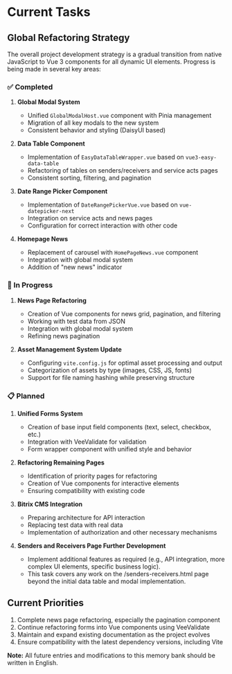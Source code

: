 # Current Tasks

## Global Refactoring Strategy

The overall project development strategy is a gradual transition from native JavaScript to Vue 3 components for all dynamic UI elements. Progress is being made in several key areas:

### ✅ Completed

1. **Global Modal System**

   - Unified `GlobalModalHost.vue` component with Pinia management
   - Migration of all key modals to the new system
   - Consistent behavior and styling (DaisyUI based)

2. **Data Table Component**

   - Implementation of `EasyDataTableWrapper.vue` based on `vue3-easy-data-table`
   - Refactoring of tables on senders/receivers and service acts pages
   - Consistent sorting, filtering, and pagination

3. **Date Range Picker Component**

   - Implementation of `DateRangePickerVue.vue` based on `vue-datepicker-next`
   - Integration on service acts and news pages
   - Configuration for correct interaction with other code

4. **Homepage News**
   - Replacement of carousel with `HomePageNews.vue` component
   - Integration with global modal system
   - Addition of "new news" indicator

### 🔄 In Progress

1. **News Page Refactoring**

   - Creation of Vue components for news grid, pagination, and filtering
   - Working with test data from JSON
   - Integration with global modal system
   - Refining news pagination

2. **Asset Management System Update**
   - Configuring `vite.config.js` for optimal asset processing and output
   - Categorization of assets by type (images, CSS, JS, fonts)
   - Support for file naming hashing while preserving structure

### 📋 Planned

1. **Unified Forms System**

   - Creation of base input field components (text, select, checkbox, etc.)
   - Integration with VeeValidate for validation
   - Form wrapper component with unified style and behavior

2. **Refactoring Remaining Pages**

   - Identification of priority pages for refactoring
   - Creation of Vue components for interactive elements
   - Ensuring compatibility with existing code

3. **Bitrix CMS Integration**

   - Preparing architecture for API interaction
   - Replacing test data with real data
   - Implementation of authorization and other necessary mechanisms

4. **Senders and Receivers Page Further Development**
   - Implement additional features as required (e.g., API integration, more complex UI elements, specific business logic).
   - This task covers any work on the /senders-receivers.html page beyond the initial data table and modal implementation.

## Current Priorities

1. Complete news page refactoring, especially the pagination component
2. Continue refactoring forms into Vue components using VeeValidate
3. Maintain and expand existing documentation as the project evolves
4. Ensure compatibility with the latest dependency versions, including Vite

**Note:** All future entries and modifications to this memory bank should be written in English.
